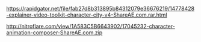 
https://rapidgator.net/file/fab27d8b313895b84312079e36676219/14778428-explainer-video-toolkit-character-city-v4-ShareAE.com.rar.html

 
http://nitroflare.com/view/1A583C5B6643902/17045232-character-animation-composer-ShareAE.com.zip
